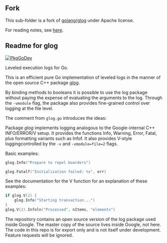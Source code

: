 ##  Fork
This sub-folder is a fork of [golang/glog](https://github.com/golang/glog) under
Apache license.

For reading notes, see [here](notes.md).

##  Readme for glog

[![PkgGoDev](https://pkg.go.dev/badge/github.com/golang/glog)](https://pkg.go.dev/github.com/golang/glog)

Leveled execution logs for Go.

This is an efficient pure Go implementation of leveled logs in the
manner of the open source C++ package [_glog_](https://github.com/google/glog).

By binding methods to booleans it is possible to use the log package without paying the expense of evaluating the arguments to the log. Through the `-vmodule` flag, the package also provides fine-grained
control over logging at the file level.

The comment from `glog.go` introduces the ideas:

Package _glog_ implements logging analogous to the Google-internal C++ INFO/ERROR/V setup.  It provides the functions Info, Warning, Error, Fatal, plus formatting variants such as Infof. It also provides V-style loggingcontrolled by the `-v` and `-vmodule=file=2` flags.

Basic examples:

```go
glog.Info("Prepare to repel boarders")

glog.Fatalf("Initialization failed: %s", err)
```

See the documentation for the V function for an explanation of these examples:

```go
if glog.V(2) {
	glog.Info("Starting transaction...")
}
glog.V(2).Infoln("Processed", nItems, "elements")
```

The repository contains an open source version of the log package used inside Google. The master copy of the source lives inside Google, not here. The code in this repo is for export only and is not itself under development. Feature requests will be ignored.

